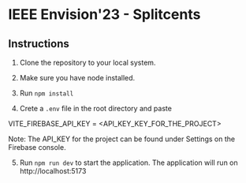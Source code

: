 # IEEE Envision'23 - Splitcents

## Instructions

1. Clone the repository to your local system.

2. Make sure you have node installed.

3. Run `npm install`

4. Crete a `.env` file in the root directory and paste  

VITE_FIREBASE_API_KEY = <API_KEY_KEY_FOR_THE_PROJECT> 

Note: The API_KEY for the project can be found under Settings on the Firebase console.

5. Run `npm run dev` to start the application. The application will run on http://localhost:5173

